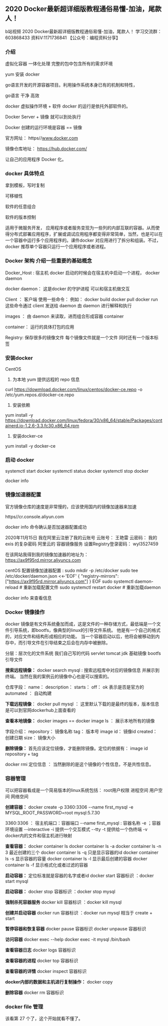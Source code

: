 ## 2020 Docker最新超详细版教程通俗易懂-加油，尾款人！

b站视频
2020 Docker最新超详细版教程通俗易懂-加油，尾款人！
学习交流群：603868433
资料V:1171736841
【公众号：编程资料分享】

### 介绍

虚拟化容器
一体化处理
完整的包中包含所有的需求环境

yum 安装 docker

go语言开发的开源容器项目。利用操作系统本身已有的机制和特性，

go语言 干净 高效

docker 虚拟操作环境 + 软件   docker 的运行是依托外部软件的。

Docker Server + 镜像  就可以到处执行

Docker 创建的运行环境是容器 == 镜像

官方网址： https//www.docker.com

镜像仓库地址： https://hub.docker.com/

让自己的应用程序 Docker 化。

### docker 具体特点

拿到模板，写时复制

可移植性

软件的任意组合

软件的版本控制

适用于微服务开发， 应用程序或者服务变现为一些列的内部互联的容器。从而使得分布式部署应用程序，扩展或调试应用程序都变得非常简单，当然，也是可以在一个容器中运行多个应用程序的。课件docker 对应用进行了拆分和组装。不过，docker 推荐单个容器只运行一个应用程序或者进程。

### Docker 架构  介绍一些重要的基础概念

Docker_Host : 宿主机
docker 启动的时候会在宿主机中启动一个进程， docker daemon  

docker daemon： 
这是docker 的守护进程 可以和宿主机做交互

Client ： 客户端
使用一些命令： 例如： 
docker build
docker pull
docker run
这些命令通过 client 发送给 daemon 由 daemon 进行解释和执行

images ：
由 daemon 来读取，进而组合形成容器 container

container： 
运行的具体打包的应用

Registry: 
保存很多的镜像文件 每个镜像文件就是一个文件 同时还有一个版本标签


### 安装docker

CentOS 

1. 为本地 yum 提供远程的 repo 信息

curl https://dowmload.docker.com/linux/centos/docker-ce.repo -o /etc/yum.repos.d/docker-ce.repo


1. 安装依赖

yum install -y https://download.docker.com/linux/fedora/30/x86_64/stable/Packages/containerd.io-1.2.6-3.3.fc30.x86_64.rpm

1. 安装docker-ce

yum install -y docker-ce

### 启动 docker

systemctl start docker
systemctl status docker
systemctl stop docker

docker info

### 镜像加速器配置

官方镜像仓库的速度是非常慢的，应该使用国内的镜像加速器来加速

https//cr.console.aliyun.com

docker info 命令确认是否加速器配置成功

2020年11月15日 我在阿里云注册了我的云账号
云账号： 王艳雷
云密码： 我的 exis 的复杂密码 
阿里云的 容器镜像服务 设置Registry登录密码： wyl3527459

在该网站我得到我的镜像加速器的地址为： https://ax9f95rd.mirror.aliyuncs.com

centOS 配置镜像加速器配置  : 
sudo mkdir -p /etc/docker
sudo tee /etc/docker/daemon.json <<-'EOF'
{
  "registry-mirrors": ["https://ax9f95rd.mirror.aliyuncs.com"]
}
EOF
sudo systemctl daemon-reload  # 重新加载配置文件
sudo systemctl restart docker # 重新加载daemon

docker info 来查看信息

### Docker 镜像操作

docker 镜像是有文件系统叠加而成，这是文件的一种存储方式，最低端是一个文件引导系统，即bootfs，像典型的linux的引导文件系统。
他是有一个自己的格式的，对应文件和结构形成相应的功能。
当一个容器启动以后，他将会被移动到内存中，而引导文件在引导结束之后会在内存中被删除。


分层：层次化的文件系统
我们自己写的代码
servlet
tomcat
jdk
基础镜像
bootfs引导文件


**搜索远程镜像：**
docker search mysql : 搜索远程库中对应的镜像信息 并展示到终端。 
当然在我的案例云的镜像中心也是可以搜索的。

仓库字段：
name： 
description：
starts：
off： ok 表示是否是官方的
automated ： 自动构建

**下载远程镜像**： 
docker pull mysql ： 这里默认下载的是最终的版本，版本信息是可以到官网dockerhub上面查看的


**查看本地镜像：**
docker images == docker image ls ： 展示本地所有的镜像

字段介绍： 
repository： 镜像名称
tag： 版本号
image id： 镜像id
created： 创建日期
size： 镜像大小


**删除镜像：**
首先应该定位镜像，才能删除镜像。定位的依据有： 
image id
repository + tag

docker rmi 定位信息 ： 当然删除的是这个镜像的个性信息，不是共性信息。

### 容器管理

可以把容器看成是一个简易版本的linux系统包括： 
root用户权限
进程空间
用户空间
网络空间

**创建容器：**
docker create -p 3360:3306 --name first_mysql -e MYSQL_ROOT_PASSWORD=root mysql:5.7.30


3360:3306  ： 宿主机端口：容器端口
--name first_mysql  : 容器名称
-e ；容器环境设置
--interactive  -i  提供一个交互模式
--tty -t  提供给一个伪终端
-v docker内的文件和宿主机进行映射



**查看容器：**
docker container ls
docker container ls -a
docker container ls -n 3  最近创建的三个
docker container ls -q 只是显示容器的id
docker container ls -s 显示容器的容量
docker container ls -l 显示最后创建的容器
docker container ls -f 显示格式化或者过滤的容器



**启动容器：**
定位标准就是容器的名字或者id
docker start 容器标识 ：docker start mysql


**启动容器：**
docker stop 容器标识 ：docker stop mysql

**强制杀死容器服务**
docker kill 容器标识 ：docker kill mysql

**创建并启动容器**
docker run 容器标识 ：docker run mysql
相当于 create + start

**暂停容器和恢复容器**
docker pause 容器标识
docker unpause 容器标识

**访问容器**
docker exec --help 
docker exec  -it mysql /bin/bash 

**查看容器日志**
docker logs 容器标识

**查看容器的进程**
docker top 容器标识

**查看容器的详情**
docker inspect 容器标识

**docker内部的数据和主机进行复制操作：**
docker copy 


**删除容器**
docker rm 容器标识



### docker file 管理

该看第 27 个了，这个开始就看不懂了。

